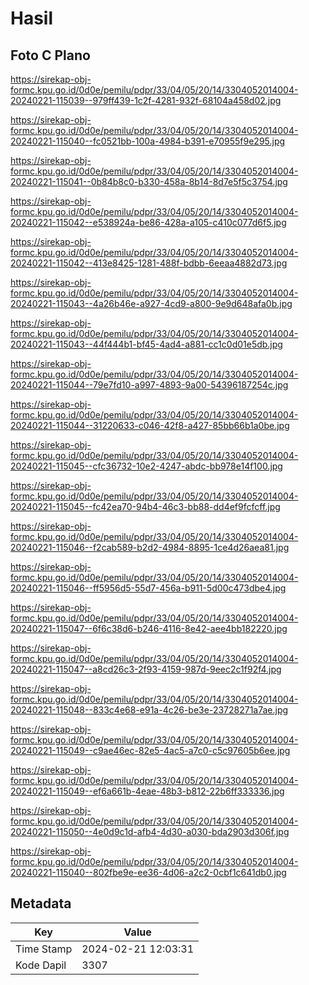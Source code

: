 # Hasil

## Foto C Plano

https://sirekap-obj-formc.kpu.go.id/0d0e/pemilu/pdpr/33/04/05/20/14/3304052014004-20240221-115039--979ff439-1c2f-4281-932f-68104a458d02.jpg

https://sirekap-obj-formc.kpu.go.id/0d0e/pemilu/pdpr/33/04/05/20/14/3304052014004-20240221-115040--fc0521bb-100a-4984-b391-e70955f9e295.jpg

https://sirekap-obj-formc.kpu.go.id/0d0e/pemilu/pdpr/33/04/05/20/14/3304052014004-20240221-115041--0b84b8c0-b330-458a-8b14-8d7e5f5c3754.jpg

https://sirekap-obj-formc.kpu.go.id/0d0e/pemilu/pdpr/33/04/05/20/14/3304052014004-20240221-115042--e538924a-be86-428a-a105-c410c077d6f5.jpg

https://sirekap-obj-formc.kpu.go.id/0d0e/pemilu/pdpr/33/04/05/20/14/3304052014004-20240221-115042--413e8425-1281-488f-bdbb-6eeaa4882d73.jpg

https://sirekap-obj-formc.kpu.go.id/0d0e/pemilu/pdpr/33/04/05/20/14/3304052014004-20240221-115043--4a26b46e-a927-4cd9-a800-9e9d648afa0b.jpg

https://sirekap-obj-formc.kpu.go.id/0d0e/pemilu/pdpr/33/04/05/20/14/3304052014004-20240221-115043--44f444b1-bf45-4ad4-a881-cc1c0d01e5db.jpg

https://sirekap-obj-formc.kpu.go.id/0d0e/pemilu/pdpr/33/04/05/20/14/3304052014004-20240221-115044--79e7fd10-a997-4893-9a00-54396187254c.jpg

https://sirekap-obj-formc.kpu.go.id/0d0e/pemilu/pdpr/33/04/05/20/14/3304052014004-20240221-115044--31220633-c046-42f8-a427-85bb66b1a0be.jpg

https://sirekap-obj-formc.kpu.go.id/0d0e/pemilu/pdpr/33/04/05/20/14/3304052014004-20240221-115045--cfc36732-10e2-4247-abdc-bb978e14f100.jpg

https://sirekap-obj-formc.kpu.go.id/0d0e/pemilu/pdpr/33/04/05/20/14/3304052014004-20240221-115045--fc42ea70-94b4-46c3-bb88-dd4ef9fcfcff.jpg

https://sirekap-obj-formc.kpu.go.id/0d0e/pemilu/pdpr/33/04/05/20/14/3304052014004-20240221-115046--f2cab589-b2d2-4984-8895-1ce4d26aea81.jpg

https://sirekap-obj-formc.kpu.go.id/0d0e/pemilu/pdpr/33/04/05/20/14/3304052014004-20240221-115046--ff5956d5-55d7-456a-b911-5d00c473dbe4.jpg

https://sirekap-obj-formc.kpu.go.id/0d0e/pemilu/pdpr/33/04/05/20/14/3304052014004-20240221-115047--6f6c38d6-b246-4116-8e42-aee4bb182220.jpg

https://sirekap-obj-formc.kpu.go.id/0d0e/pemilu/pdpr/33/04/05/20/14/3304052014004-20240221-115047--a8cd26c3-2f93-4159-987d-9eec2c1f92f4.jpg

https://sirekap-obj-formc.kpu.go.id/0d0e/pemilu/pdpr/33/04/05/20/14/3304052014004-20240221-115048--833c4e68-e91a-4c26-be3e-23728271a7ae.jpg

https://sirekap-obj-formc.kpu.go.id/0d0e/pemilu/pdpr/33/04/05/20/14/3304052014004-20240221-115049--c9ae46ec-82e5-4ac5-a7c0-c5c97605b6ee.jpg

https://sirekap-obj-formc.kpu.go.id/0d0e/pemilu/pdpr/33/04/05/20/14/3304052014004-20240221-115049--ef6a661b-4eae-48b3-b812-22b6ff333336.jpg

https://sirekap-obj-formc.kpu.go.id/0d0e/pemilu/pdpr/33/04/05/20/14/3304052014004-20240221-115050--4e0d9c1d-afb4-4d30-a030-bda2903d306f.jpg

https://sirekap-obj-formc.kpu.go.id/0d0e/pemilu/pdpr/33/04/05/20/14/3304052014004-20240221-115040--802fbe9e-ee36-4d06-a2c2-0cbf1c641db0.jpg


## Metadata

| Key        | Value               |
| ---------- | ------------------- |
| Time Stamp | 2024-02-21 12:03:31 |
| Kode Dapil | 3307                |



